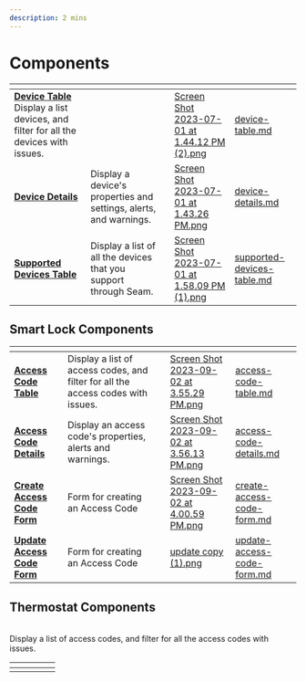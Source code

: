 ```yaml
---
description: 2 mins
---
```


# Components

<table data-card-size="large" data-view="cards">
<thead><tr><th></th><th></th><th></th><th data-hidden data-card-cover data-type="files"></th><th data-hidden data-card-target data-type="content-ref"></th></tr></thead><tbody><tr><td><a href="device-table.md"><strong>Device Table</strong></a><br>Display a list devices, and filter for all the devices with issues.</td><td></td><td></td><td><a href="../../.gitbook/assets/Screen Shot 2023-07-01 at 1.44.12 PM (2).png">Screen Shot 2023-07-01 at 1.44.12 PM (2).png</a></td><td><a href="device-table.md">device-table.md</a></td></tr><tr><td><a href="device-details.md"><strong>Device Details</strong></a></td><td>Display a device's properties and settings, alerts, and warnings.</td><td></td><td><a href="../../.gitbook/assets/Screen Shot 2023-07-01 at 1.43.26 PM.png">Screen Shot 2023-07-01 at 1.43.26 PM.png</a></td><td><a href="device-details.md">device-details.md</a></td></tr><tr><td><a href="supported-devices-table.md"><strong>Supported Devices Table</strong></a></td><td>Display a list of all the devices that you support through Seam.</td><td></td><td><a href="../../.gitbook/assets/Screen Shot 2023-07-01 at 1.58.09 PM (1).png">Screen Shot 2023-07-01 at 1.58.09 PM (1).png</a></td><td><a href="supported-devices-table.md">supported-devices-table.md</a></td></tr></tbody></table>

## Smart Lock Components

<table data-card-size="large" data-view="cards"><thead><tr><th></th><th></th><th></th><th data-hidden data-card-cover data-type="files"></th><th data-hidden data-card-target data-type="content-ref"></th></tr></thead><tbody><tr><td><a href="access-code-table.md"><strong>Access Code Table</strong></a></td><td>Display a list of access codes, and filter for all the access codes with issues.</td><td></td><td><a href="../../.gitbook/assets/Screen Shot 2023-09-02 at 3.55.29 PM.png">Screen Shot 2023-09-02 at 3.55.29 PM.png</a></td><td><a href="access-code-table.md">access-code-table.md</a></td></tr><tr><td><a href="access-code-details.md"><strong>Access Code Details</strong></a></td><td>Display an access code's properties, alerts and warnings.</td><td></td><td><a href="../../.gitbook/assets/Screen Shot 2023-09-02 at 3.56.13 PM.png">Screen Shot 2023-09-02 at 3.56.13 PM.png</a></td><td><a href="access-code-details.md">access-code-details.md</a></td></tr><tr><td><a href="create-access-code-form.md"><strong>Create Access Code Form</strong></a></td><td>Form for creating an Access Code</td><td></td><td><a href="../../.gitbook/assets/Screen Shot 2023-09-02 at 4.00.59 PM.png">Screen Shot 2023-09-02 at 4.00.59 PM.png</a></td><td><a href="create-access-code-form.md">create-access-code-form.md</a></td></tr><tr><td><a href="update-access-code-form.md"><strong>Update Access Code Form</strong></a></td><td>Form for creating an Access Code</td><td></td><td><a href="../../.gitbook/assets/update copy (1).png">update copy (1).png</a></td><td><a href="update-access-code-form.md">update-access-code-form.md</a></td></tr></tbody></table>

## Thermostat Components

<table data-card-size="large" data-view="cards"><thead><tr><th></th><th></th><th></th><th data-hidden data-card-target data-type="content-ref"></th><th data-hidden data-card-cover data-type="files"></th></tr></thead><tbody><tr><td></td><br>Display a list of access codes, and filter for all the access codes with issues.</td><td></td><td></td></tr></tbody></table>
